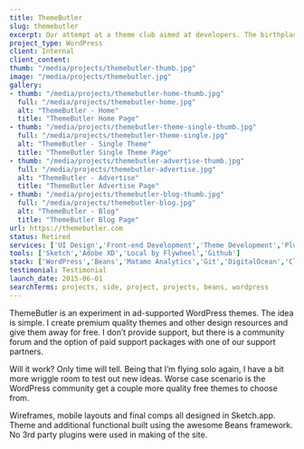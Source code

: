 ```yaml
---
title: ThemeButler
slug: themebutler
excerpt: Our attempt at a theme club aimed at developers. The birthplace of Beans.
project_type: WordPress
client: Internal
client_content: 
thumb: "/media/projects/themebutler-thumb.jpg"
image: "/media/projects/themebutler.jpg"
gallery:
- thumb: "/media/projects/themebutler-home-thumb.jpg"
  full: "/media/projects/themebutler-home.jpg"
  alt: "ThemeButler - Home"
  title: "ThemeButler Home Page"
- thumb: "/media/projects/themebutler-theme-single-thumb.jpg"
  full: "/media/projects/themebutler-theme-single.jpg"
  alt: "ThemeButler - Single Theme"
  title: "ThemeButler Single Theme Page"
- thumb: "/media/projects/themebutler-advertise-thumb.jpg"
  full: "/media/projects/themebutler-advertise.jpg"
  alt: "ThemeButler - Advertise"
  title: "ThemeButler Advertise Page"
- thumb: "/media/projects/themebutler-blog-thumb.jpg"
  full: "/media/projects/themebutler-blog.jpg"
  alt: "ThemeButler - Blog"
  title: "ThemeButler Blog Page"
url: https://themebutler.com
status: Retired
services: ['UI Design','Front-end Development','Theme Development','Plugin Development']
tools: ['Sketch','Adobe XD','Local by Flywheel','Github']
stack: ['WordPress','Beans','Matamo Analytics','Git','DigitalOcean','Cloudflare']
testimonial: Testimonial
launch_date: 2015-06-01
searchTerms: projects, side, project, projects, beans, wordpress
---
```

ThemeButler is an experiment in ad-supported WordPress themes. The idea is simple. I create premium quality themes and other design resources and give them away for free. I don’t provide support, but there is a community forum and the option of paid support packages with one of our support partners.

Will it work? Only time will tell. Being that I’m flying solo again, I have a bit more wriggle room to test out new ideas. Worse case scenario is the WordPress community get a couple more quality free themes to choose from.

Wireframes, mobile layouts and final comps all designed in Sketch.app.
Theme and additional functional built using the awesome Beans framework.
No 3rd party plugins were used in making of the site.